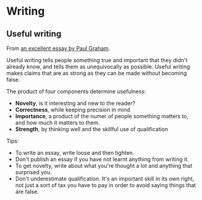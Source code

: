 # Writing

## Useful writing

From [an excellent essay by Paul Graham](http://paulgraham.com/useful.html).

Useful writing tells people something true and important that they didn't already know, and tells them as unequivocally as possible. Useful writing makes claims that are as strong as they can be made without becoming false.

The product of four components determine usefulness:

* **Novelty**, is it interesting and new to the reader?
* **Correctness**, while keeping precision in mind
* **Importance**, a product of the numer of people something matters to, and how much it matters to them.
* **Strength**, by thinking well and the skillful use of qualification

Tips:

* To write an essay, write loose and then tighten.
* Don't publish an essay if you have not learnt anything from writing it.
* To get novelty, write about what you're thought a lot and anything that surprised you.
* Don't underestimate qualification. It's an important skill in its own right, not just a sort of tax you have to pay in order to avoid saying things that are false.



